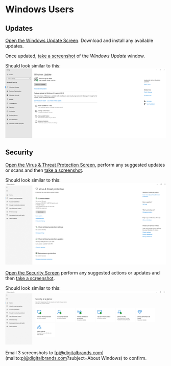 # Windows Users

## Updates
[Open the Windows Update Screen](https://support.microsoft.com/en-us/windows/update-windows-10-3c5ae7fc-9fb6-9af1-1984-b5e0412c556a). Download and install any available updates. 

Once updated, [take a screenshot](https://support.microsoft.com/en-us/windows/use-snipping-tool-to-capture-screenshots-00246869-1843-655f-f220-97299b865f6b) of the *Windows Update* window.

Should look similar to this:
![Windows Update](images/Windows-Update.png)


## Security
[Open the Virus & Threat Protection Screen](https://docs.microsoft.com/en-us/windows/security/threat-protection/microsoft-defender-antivirus/microsoft-defender-security-center-antivirus#review-virus-and-threat-protection-settings-in-the-windows-security-app), perform any suggested updates or scans and then [take a screenshot](https://support.microsoft.com/en-us/windows/use-snipping-tool-to-capture-screenshots-00246869-1843-655f-f220-97299b865f6b).

Should look similar to this:
![Windows Security Virus](images/Windows-Security-Virus.png)

[Open the Security Screen](https://support.microsoft.com/en-us/windows/stay-protected-with-windows-security-2ae0363d-0ada-c064-8b56-6a39afb6a963) perform any suggested actions or updates and then [take a screenshot](https://support.microsoft.com/en-us/windows/use-snipping-tool-to-capture-screenshots-00246869-1843-655f-f220-97299b865f6b). 

Should look similar to this:
![Windows Security Home](images/Windows-Security-Home.png)

Email 3 screenshots to [pj@digitalbrands.com](mailto:pj@digitalbrands.com?subject=About Windows) to confirm.
